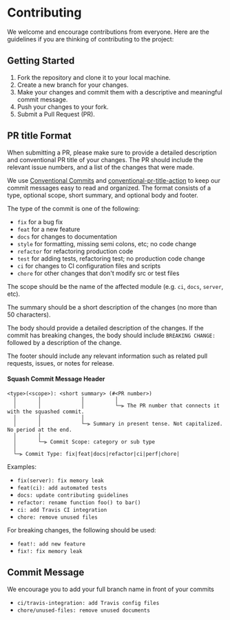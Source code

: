 # Contributing

We welcome and encourage contributions from everyone. Here are the guidelines if you are thinking of contributing to the project:

## Getting Started

1. Fork the repository and clone it to your local machine.
2. Create a new branch for your changes.
3. Make your changes and commit them with a descriptive and meaningful commit message.
4. Push your changes to your fork.
5. Submit a Pull Request (PR).

## PR title Format

When submitting a PR, please make sure to provide a detailed description and conventional PR title of your changes. The PR should include the relevant issue numbers, and a list of the changes that were made.

We use [Conventional Commits](https://www.conventionalcommits.org/en/v1.0.0/#summary) and [conventional-pr-title-action](https://github.com/aslafy-z/conventional-pr-title-action#conventional-pr-title-action) to keep our commit messages easy to read and organized. The format consists of a type, optional scope, short summary, and optional body and footer.

The type of the commit is one of the following:

- `fix` for a bug fix
- `feat` for a new feature
- `docs` for changes to documentation
- `style` for formatting, missing semi colons, etc; no code change
- `refactor` for refactoring production code
- `test` for adding tests, refactoring test; no production code change
- `ci` for changes to CI configuration files and scripts
- `chore` for other changes that don't modify src or test files

The scope should be the name of the affected module (e.g. `ci`, `docs`, `server`, etc).

The summary should be a short description of the changes (no more than 50 characters).

The body should provide a detailed description of the changes. If the commit has breaking changes, the body should include `BREAKING CHANGE:` followed by a description of the change.

The footer should include any relevant information such as related pull requests, issues, or notes for release.

#### Squash Commit Message Header
```
<type>(<scope>): <short summary> (#<PR number>)
  │       │             │          │
  │       │             │          └─⫸ The PR number that connects it with the squashed commit.
  │       │             │
  │       │             └─⫸ Summary in present tense. Not capitalized. No period at the end.
  │       │
  │       └─⫸ Commit Scope: category or sub type
  │
  └─⫸ Commit Type: fix|feat|docs|refactor|ci|perf|chore|
```
Examples:

- `fix(server): fix memory leak`
- `feat(ci): add automated tests`
- `docs: update contributing guidelines`
- `refactor: rename function foo() to bar()`
- `ci: add Travis CI integration`
- `chore: remove unused files`

For breaking changes, the following should be used:

- `feat!: add new feature`
- `fix!: fix memory leak`

## Commit Message

We encourage you to add your full branch name in front of your commits

- `ci/travis-integration: add Travis config files`
- `chore/unused-files: remove unused documents`
